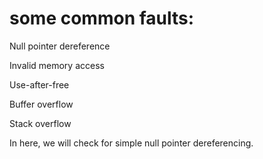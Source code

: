 # some common faults:

Null pointer dereference

Invalid memory access

Use-after-free

Buffer overflow

Stack overflow


In here, we will check for simple null pointer dereferencing.

